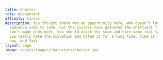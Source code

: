 ```yaml
---
title: Chester
role: Accountant
affinity: Circus
description: You thought there was an opportunity here. Who doesn’t love freaks? The
  audience used to come, but the sisters have gathered the shittiest freaks and you
  can’t make ends meet. You should ditch the scum and hire some real talent because
  you really hate the situation and hated it for a long time. Time is running out
  now, and fast.
layout: page
image: assets/images/characters/chester.jpg
---
```


